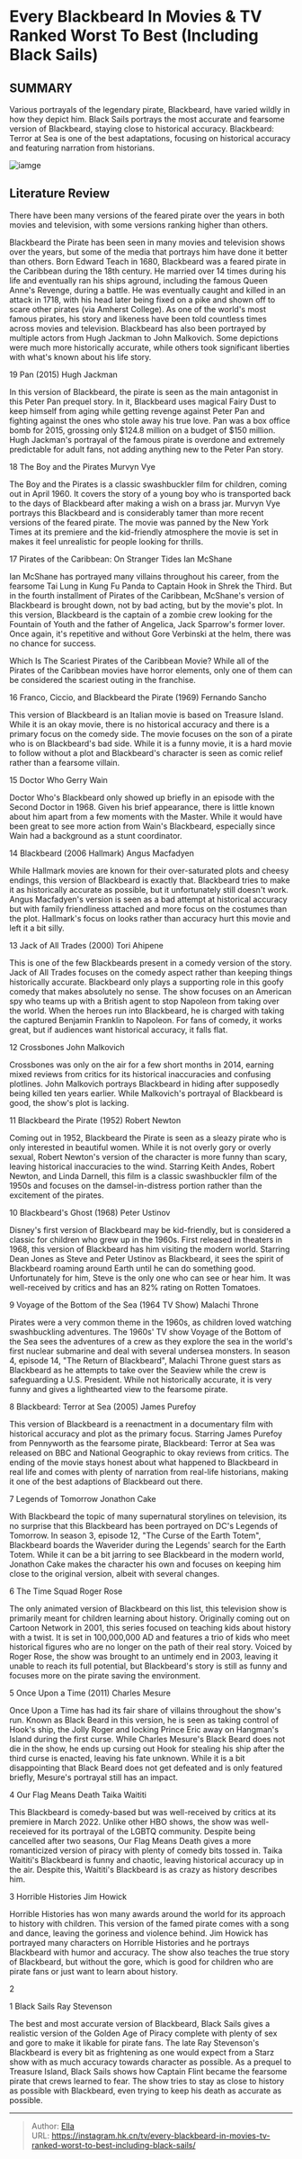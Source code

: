 # Every Blackbeard In Movies &amp; TV Ranked Worst To Best (Including Black Sails)


## SUMMARY 


 Various portrayals of the legendary pirate, Blackbeard, have varied wildly in how they depict him. 
 Black Sails portrays the most accurate and fearsome version of Blackbeard, staying close to historical accuracy. 
 Blackbeard: Terror at Sea is one of the best adaptations, focusing on historical accuracy and featuring narration from historians. 

![iamge](https://static1.srcdn.com/wordpress/wp-content/uploads/2024/01/blackbeards.jpg)

## Literature Review

There have been many versions of the feared pirate over the years in both movies and television, with some versions ranking higher than others.




Blackbeard the Pirate has been seen in many movies and television shows over the years, but some of the media that portrays him have done it better than others. Born Edward Teach in 1680, Blackbeard was a feared pirate in the Caribbean during the 18th century. He married over 14 times during his life and eventually ran his ships aground, including the famous Queen Anne&#39;s Revenge, during a battle. He was eventually caught and killed in an attack in 1718, with his head later being fixed on a pike and shown off to scare other pirates (via Amherst College).
As one of the world&#39;s most famous pirates, his story and likeness have been told countless times across movies and television. Blackbeard has also been portrayed by multiple actors from Hugh Jackman to John Malkovich. Some depictions were much more historically accurate, while others took significant liberties with what&#39;s known about his life story.









 








 19  Pan (2015) 
Hugh Jackman


 







In this version of Blackbeard, the pirate is seen as the main antagonist in this Peter Pan prequel story. In it, Blackbeard uses magical Fairy Dust to keep himself from aging while getting revenge against Peter Pan and fighting against the ones who stole away his true love. Pan was a box office bomb for 2015, grossing only $124.8 million on a budget of $150 million. Hugh Jackman&#39;s portrayal of the famous pirate is overdone and extremely predictable for adult fans, not adding anything new to the Peter Pan story.





 18  The Boy and the Pirates 
Murvyn Vye
        

The Boy and the Pirates is a classic swashbuckler film for children, coming out in April 1960. It covers the story of a young boy who is transported back to the days of Blackbeard after making a wish on a brass jar. Murvyn Vye portrays this Blackbeard and is considerably tamer than more recent versions of the feared pirate. The movie was panned by the New York Times at its premiere and the kid-friendly atmosphere the movie is set in makes it feel unrealistic for people looking for thrills.





 17  Pirates of the Caribbean: On Stranger Tides 
Ian McShane
        

Ian McShane has portrayed many villains throughout his career, from the fearsome Tai Lung in Kung Fu Panda to Captain Hook in Shrek the Third. But in the fourth installment of Pirates of the Caribbean, McShane&#39;s version of Blackbeard is brought down, not by bad acting, but by the movie&#39;s plot. In this version, Blackbeard is the captain of a zombie crew looking for the Fountain of Youth and the father of Angelica, Jack Sparrow&#39;s former lover. Once again, it&#39;s repetitive and without Gore Verbinski at the helm, there was no chance for success.
            
 
 Which Is The Scariest Pirates of the Caribbean Movie? 
While all of the Pirates of the Caribbean movies have horror elements, only one of them can be considered the scariest outing in the franchise.








 16  Franco, Ciccio, and Blackbeard the Pirate (1969) 
Fernando Sancho
        

This version of Blackbeard is an Italian movie is based on Treasure Island. While it is an okay movie, there is no historical accuracy and there is a primary focus on the comedy side. The movie focuses on the son of a pirate who is on Blackbeard&#39;s bad side. While it is a funny movie, it is a hard movie to follow without a plot and Blackbeard&#39;s character is seen as comic relief rather than a fearsome villain.





 15  Doctor Who 
Gerry Wain
        

Doctor Who&#39;s Blackbeard only showed up briefly in an episode with the Second Doctor in 1968. Given his brief appearance, there is little known about him apart from a few moments with the Master. While it would have been great to see more action from Wain&#39;s Blackbeard, especially since Wain had a background as a stunt coordinator.





 14  Blackbeard (2006 Hallmark) 
Angus Macfadyen
        

While Hallmark movies are known for their over-saturated plots and cheesy endings, this version of Blackbeard is exactly that. Blackbeard tries to make it as historically accurate as possible, but it unfortunately still doesn&#39;t work. Angus Macfadyen&#39;s version is seen as a bad attempt at historical accuracy but with family friendliness attached and more focus on the costumes than the plot. Hallmark&#39;s focus on looks rather than accuracy hurt this movie and left it a bit silly.





 13  Jack of All Trades (2000) 
Tori Ahipene
        

This is one of the few Blackbeards present in a comedy version of the story. Jack of All Trades focuses on the comedy aspect rather than keeping things historically accurate. Blackbeard only plays a supporting role in this goofy comedy that makes absolutely no sense. The show focuses on an American spy who teams up with a British agent to stop Napoleon from taking over the world. When the heroes run into Blackbeard, he is charged with taking the captured Benjamin Franklin to Napoleon. For fans of comedy, it works great, but if audiences want historical accuracy, it falls flat.





 12  Crossbones 
John Malkovich
        

Crossbones was only on the air for a few short months in 2014, earning mixed reviews from critics for its historical inaccuracies and confusing plotlines. John Malkovich portrays Blackbeard in hiding after supposedly being killed ten years earlier. While Malkovich&#39;s portrayal of Blackbeard is good, the show&#39;s plot is lacking.





 11  Blackbeard the Pirate (1952) 
Robert Newton


 







Coming out in 1952, Blackbeard the Pirate is seen as a sleazy pirate who is only interested in beautiful women. While it is not overly gory or overly sexual, Robert Newton&#39;s version of the character is more funny than scary, leaving historical inaccuracies to the wind. Starring Keith Andes, Robert Newton, and Linda Darnell, this film is a classic swashbuckler film of the 1950s and focuses on the damsel-in-distress portion rather than the excitement of the pirates.





 10  Blackbeard&#39;s Ghost (1968) 
Peter Ustinov
        

Disney&#39;s first version of Blackbeard may be kid-friendly, but is considered a classic for children who grew up in the 1960s. First released in theaters in 1968, this version of Blackbeard has him visiting the modern world. Starring Dean Jones as Steve and Peter Ustinov as Blackbeard, it sees the spirit of Blackbeard roaming around Earth until he can do something good. Unfortunately for him, Steve is the only one who can see or hear him. It was well-received by critics and has an 82% rating on Rotten Tomatoes.





 9  Voyage of the Bottom of the Sea (1964 TV Show) 
Malachi Throne
        

Pirates were a very common theme in the 1960s, as children loved watching swashbuckling adventures. The 1960s&#39; TV show Voyage of the Bottom of the Sea sees the adventures of a crew as they explore the sea in the world&#39;s first nuclear submarine and deal with several undersea monsters. In season 4, episode 14, &#34;The Return of Blackbeard&#34;, Malachi Throne guest stars as Blackbeard as he attempts to take over the Seaview while the crew is safeguarding a U.S. President. While not historically accurate, it is very funny and gives a lighthearted view to the fearsome pirate.





 8  Blackbeard: Terror at Sea (2005) 
James Purefoy
        

This version of Blackbeard is a reenactment in a documentary film with historical accuracy and plot as the primary focus. Starring James Purefoy from Pennyworth as the fearsome pirate, Blackbeard: Terror at Sea was released on BBC and National Geographic to okay reviews from critics. The ending of the movie stays honest about what happened to Blackbeard in real life and comes with plenty of narration from real-life historians, making it one of the best adaptions of Blackbeard out there.





 7  Legends of Tomorrow 
Jonathon Cake
        

With Blackbeard the topic of many supernatural storylines on television, its no surprise that this Blackbeard has been portrayed on DC&#39;s Legends of Tomorrow. In season 3, episode 12, &#34;The Curse of the Earth Totem&#34;, Blackbeard boards the Waverider during the Legends&#39; search for the Earth Totem. While it can be a bit jarring to see Blackbeard in the modern world, Jonathon Cake makes the character his own and focuses on keeping him close to the original version, albeit with several changes.





 6  The Time Squad 
Roger Rose
        

The only animated version of Blackbeard on this list, this television show is primarily meant for children learning about history. Originally coming out on Cartoon Network in 2001, this series focused on teaching kids about history with a twist. It is set in 100,000,000 AD and features a trio of kids who meet historical figures who are no longer on the path of their real story. Voiced by Roger Rose, the show was brought to an untimely end in 2003, leaving it unable to reach its full potential, but Blackbeard&#39;s story is still as funny and focuses more on the pirate saving the environment.





 5  Once Upon a Time (2011) 
Charles Mesure
        

Once Upon a Time has had its fair share of villains throughout the show&#39;s run. Known as Black Beard in this version, he is seen as taking control of Hook&#39;s ship, the Jolly Roger and locking Prince Eric away on Hangman&#39;s Island during the first curse. While Charles Mesure&#39;s Black Beard does not die in the show, he ends up cursing out Hook for stealing his ship after the third curse is enacted, leaving his fate unknown. While it is a bit disappointing that Black Beard does not get defeated and is only featured briefly, Mesure&#39;s portrayal still has an impact.





 4  Our Flag Means Death 
Taika Waititi
        

This Blackbeard is comedy-based but was well-received by critics at its premiere in March 2022. Unlike other HBO shows, the show was well-receieved for its portrayal of the LGBTQ community. Despite being cancelled after two seasons, Our Flag Means Death gives a more romanticized version of piracy with plenty of comedy bits tossed in. Taika Waititi&#39;s Blackbeard is funny and chaotic, leaving historical accuracy up in the air. Despite this, Waititi&#39;s Blackbeard is as crazy as history describes him.





 3  Horrible Histories 
Jim Howick
        

Horrible Histories has won many awards around the world for its approach to history with children. This version of the famed pirate comes with a song and dance, leaving the goriness and violence behind. Jim Howick has portrayed many characters on Horrible Histories and he portrays Blackbeard with humor and accuracy. The show also teaches the true story of Blackbeard, but without the gore, which is good for children who are pirate fans or just want to learn about history.





 2   







 1  Black Sails 
Ray Stevenson


 







The best and most accurate version of Blackbeard, Black Sails gives a realistic version of the Golden Age of Piracy complete with plenty of sex and gore to make it likable for pirate fans. The late Ray Stevenson&#39;s Blackbeard is every bit as frightening as one would expect from a Starz show with as much accuracy towards character as possible. As a prequel to Treasure Island, Black Sails shows how Captain Flint became the fearsome pirate that crews learned to fear. The show tries to stay as close to history as possible with Blackbeard, even trying to keep his death as accurate as possible. 

---

> Author: [Ella](https://instagram.hk.cn/)  
> URL: https://instagram.hk.cn/tv/every-blackbeard-in-movies-tv-ranked-worst-to-best-including-black-sails/  

